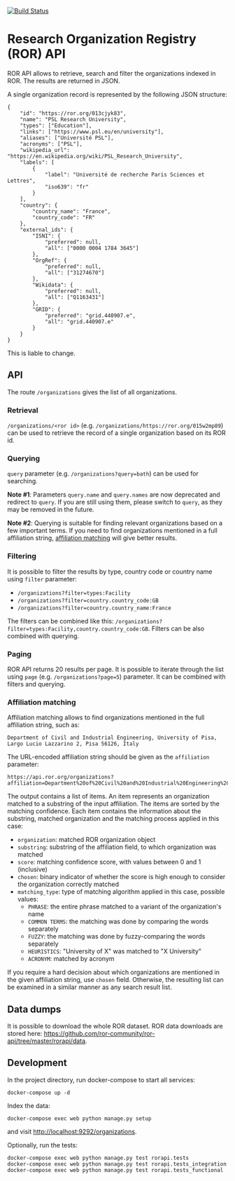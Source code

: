 [![Build Status](https://travis-ci.com/ror-community/ror-api.svg?branch=master)](https://travis-ci.com/ror-community/ror-api)

# Research Organization Registry (ROR) API

ROR API allows to retrieve, search and filter the organizations indexed in ROR. The results are returned in JSON.

A single organization record is represented by the following JSON structure:

    {
        "id": "https://ror.org/013cjyk83",
        "name": "PSL Research University",
        "types": ["Education"],
        "links": ["https://www.psl.eu/en/university"],
        "aliases": ["Université PSL"],
        "acronyms": ["PSL"],
        "wikipedia_url": "https://en.wikipedia.org/wiki/PSL_Research_University",
        "labels": [
            {
                "label": "Université de recherche Paris Sciences et Lettres",
                "iso639": "fr"
            }
        ],
        "country": {
            "country_name": "France",
            "country_code": "FR"
        },
        "external_ids": {
            "ISNI": {
                "preferred": null,
                "all": ["0000 0004 1784 3645"]
            },
            "OrgRef": {
                "preferred": null,
                "all": ["31274670"]
            },
            "Wikidata": {
                "preferred": null,
                "all": ["Q1163431"]
            },
            "GRID": {
                "preferred": "grid.440907.e",
                "all": "grid.440907.e"
            }
        }
    }

This is liable to change.

## API

The route `/organizations` gives the list of all organizations.

### Retrieval

`/organizations/<ror id>` (e.g. `/organizations/https://ror.org/015w2mp89`) can be used to retrieve the record of a single organization based on its ROR id.

### Querying

`query` parameter (e.g. `/organizations?query=bath`) can be used for searching.

**Note #1**: Parameters `query.name` and `query.names` are now deprecated and redirect to `query`. If you are still using them, please switch to `query`, as they may be removed in the future.

**Note #2**: Querying is suitable for finding relevant organizations based on a few important terms. If you need to find organizations mentioned in a full affiliation string, [affiliation matching](#affiliation-matching) will give better results.

### Filtering

It is possible to filter the results by type, country code or country name using `filter` parameter:

* `/organizations?filter=types:Facility`
* `/organizations?filter=country.country_code:GB`
* `/organizations?filter=country.country_name:France`

The filters can be combined like this: `/organizations?filter=types:Facility,country.country_code:GB`. Filters can be also combined with querying.

### Paging

ROR API returns 20 results per page. It is possible to iterate through the list using `page` (e.g. `/organizations?page=5`) parameter. It can be combined with filters and querying.

### Affiliation matching

Affiliation matching allows to find organizations mentioned in the full affiliation string, such as:

```
Department of Civil and Industrial Engineering, University of Pisa, Largo Lucio Lazzarino 2, Pisa 56126, Italy
```

The URL-encoded affiliation string should be given as the `affiliation` parameter:

```
https://api.ror.org/organizations?affiliation=Department%20of%20Civil%20and%20Industrial%20Engineering%2C%20University%20of%20Pisa%2C%20Largo%20Lucio%20Lazzarino%202%2C%20Pisa%2056126%2C%20Italy
```

The output contains a list of items. An item represents an organization matched to a substring of the input affiliation. The items are sorted by the matching confidence. Each item contains the information about the substring, matched organization and the matching process applied in this case:

* `organization`: matched ROR organization object
* `substring`: substring of the affiliation field, to which organization was matched
* `score`: matching confidence score, with values between 0 and 1 (inclusive)
* `chosen`: binary indicator of whether the score is high enough to consider the organization correctly matched
* `matching_type`: type of matching algorithm applied in this case, possible values:
  * `PHRASE`: the entire phrase matched to a variant of the organization's name
  * `COMMON TERMS`: the matching was done by comparing the words separately
  * `FUZZY`: the matching was done by fuzzy-comparing the words separately
  * `HEURISTICS`: "University of X" was matched to "X University"
  * `ACRONYM`: matched by acronym

If you require a hard decision about which organizations are mentioned in the given affiliation string, use `chosen` field. Otherwise, the resulting list can be examined in a similar manner as any search result list.

## Data dumps

It is possible to download the whole ROR dataset. ROR data downloads are stored here: <https://github.com/ror-community/ror-api/tree/master/rorapi/data>.

## Development

In the project directory, run docker-compose to start all services:

```
docker-compose up -d
```

Index the data:

```
docker-compose exec web python manage.py setup
```

and visit <http://localhost:9292/organizations>.

Optionally, run the tests:

```
docker-compose exec web python manage.py test rorapi.tests
docker-compose exec web python manage.py test rorapi.tests_integration
docker-compose exec web python manage.py test rorapi.tests_functional
```

